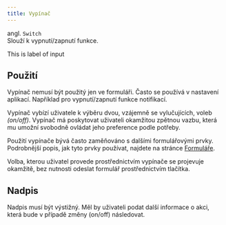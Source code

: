 ```yaml
---
title: Vypínač
---
```


<script setup>
import DocumentationLinks from '../.vitepress/theme/components/DocumentationLinks.vue'
</script>

angl. `Switch`<br>
Slouží k vypnutí/zapnutí funkce.

<div class="sample-content">
    <gov-form-switch size="m">
        <gov-form-label size="m" slot="label">This is label of input</gov-form-label>
    </gov-form-switch>
</div>

<DocumentationLinks
    storybookUrl="/storybook/?path=/docs/components-form-switch--docs"
    documentationUrl="/komponenty/dokumentace/gov-switch" />

## Použití
Vypínač nemusí být použitý jen ve formuláři. Často se používá v nastavení aplikací. Například pro vypnutí/zapnutí funkce notifikací.

Vypínač vybízí uživatele k výběru dvou, vzájemně se vylučujících, voleb *(on/off)*. Vypínač má poskytovat uživateli okamžitou zpětnou vazbu, která mu umožní svobodně ovládat jeho preference podle potřeby.

Použití vypínače bývá často zaměňováno s dalšími formulářovými prvky. Podrobnější popis, jak tyto prvky používat, najdete na stránce [Formuláře](/pravidla/jak-na-tvorbu-formulare).

Volba, kterou uživatel provede prostřednictvím vypínače se projevuje okamžitě, bez nutnosti odeslat formulář prostřednictvím tlačítka.

## Nadpis
Nadpis musí být výstižný. Měl by uživateli podat další informace o akci, která bude v případě změny (on/off) následovat.
